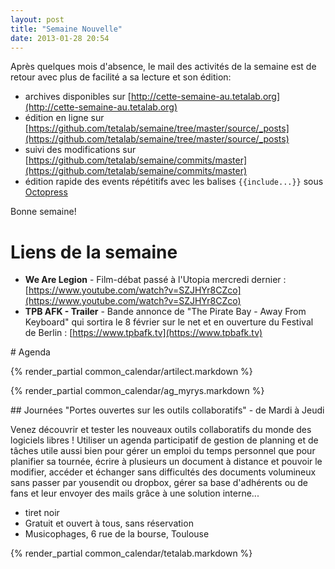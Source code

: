 ```yaml
---
layout: post
title: "Semaine Nouvelle"
date: 2013-01-28 20:54
---
```


Après quelques mois d'absence, le mail des activités de la semaine est de retour avec plus de facilité a sa lecture et son édition:

- archives disponibles sur [http://cette-semaine-au.tetalab.org](http://cette-semaine-au.tetalab.org)
- édition en ligne sur [https://github.com/tetalab/semaine/tree/master/source/_posts](https://github.com/tetalab/semaine/tree/master/source/_posts)
- suivi des modifications sur [https://github.com/tetalab/semaine/commits/master](https://github.com/tetalab/semaine/commits/master)
- édition rapide des events répétitifs avec les balises ```{{include...}}``` sous [Octopress](http://octopress.org/)

Bonne semaine!

# Liens de la semaine

* **We Are Legion** - Film-débat passé à l'Utopia mercredi dernier : [https://www.youtube.com/watch?v=SZJHYr8CZco](https://www.youtube.com/watch?v=SZJHYr8CZco)
* **TPB AFK - Trailer** - Bande annonce de "The Pirate Bay - Away From Keyboard" qui sortira le 8 février sur le net et en ouverture du Festival de Berlin : [https://www.tpbafk.tv](https://www.tpbafk.tv)

# Agenda

{% render_partial common_calendar/artilect.markdown %}

{% render_partial common_calendar/ag_myrys.markdown %}

## Journées "Portes ouvertes sur les outils collaboratifs" - de Mardi à Jeudi

Venez découvrir et tester les nouveaux outils collaboratifs du monde des logiciels libres ! 
Utiliser un agenda participatif de gestion de planning et de tâches utile aussi bien pour gérer un emploi du temps personnel que pour planifier sa tournée, écrire à plusieurs un document à distance et pouvoir le modifier, accéder et échanger sans difficultés des documents volumineux sans passer par yousendit ou dropbox, gérer sa base d'adhérents ou de fans et leur envoyer des mails grâce à une solution interne...

* tiret noir
* Gratuit et ouvert à tous, sans réservation
* Musicophages, 6 rue de la bourse, Toulouse

{% render_partial common_calendar/tetalab.markdown %}
